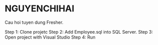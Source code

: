 # NGUYENCHIHAI
Cau hoi tuyen dung Fresher.

Step 1: Clone projetc
Step 2: Add Employee.sql into SQL Server.
Step 3: Open project with Visual Studio
Step 4: Run
